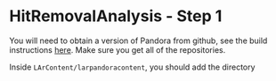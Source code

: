 # HitRemovalAnalysis - Step 1

You will need to obtain a version of Pandora from github, see the build instructions [here](https://github.com/PandoraPFA/PandoraPFA/blob/master/README.md). Make sure you get all of the repositories.

Inside `LArContent/larpandoracontent`, you should add the directory 
